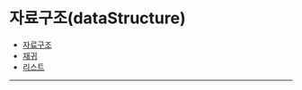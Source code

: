 # 자료구조(dataStructure)
- [자료구조](https://github.com/ji-junhyuk/junto_tech/tree/main/algorithm/intro)
- [재귀](https://github.com/ji-junhyuk/junto_tech/tree/main/algorithm/recursive)
- [리스트](https://github.com/ji-junhyuk/junto_tech/tree/main/algorithm/list)
------
